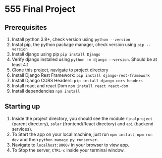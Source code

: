 # 555 Final Project

## Prerequisites
1. Install python 3.8+, check version using `python --version`
2. Instal pip, the python package manager, check version using `pip --version`
3. Install django using pip `pip install Django`
4. Verify django installed using `python -m django --version`. Should be at least 4.1
5. Clone this project, navigate to project directory
6. Install Django Rest Framework: `pip install django-rest-framework`
7. Install Django CORS Headers: `pip install django-cors-headers`
8. Install react and react Dom `npm install react react-dom`
9. Install dependencies `npm install`



## Starting up
1. Inside the project directory, you should see the module `finalproject` (parent directory), `solar` (frontend/React directory) and `api` (backend services).
2. To Start the app on your local machine, just run `npm install`, `npm run dev` and then `python manage.py runserver`.
3. Navigate to `localhost:8000/` in your browser to view app.
3. To Stop the server, `CTRL-c` inside your terminal window.

